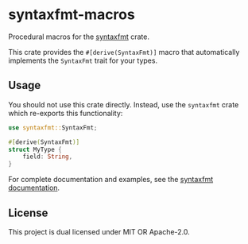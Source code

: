 # syntaxfmt-macros

Procedural macros for the [syntaxfmt](https://crates.io/crates/syntaxfmt) crate.

This crate provides the `#[derive(SyntaxFmt)]` macro that automatically implements the `SyntaxFmt` trait for your types.

## Usage

You should not use this crate directly. Instead, use the `syntaxfmt` crate which re-exports this functionality:

```rust
use syntaxfmt::SyntaxFmt;

#[derive(SyntaxFmt)]
struct MyType {
    field: String,
}
```

For complete documentation and examples, see the [syntaxfmt documentation](https://docs.rs/syntaxfmt).

## License

This project is dual licensed under MIT OR Apache-2.0.
